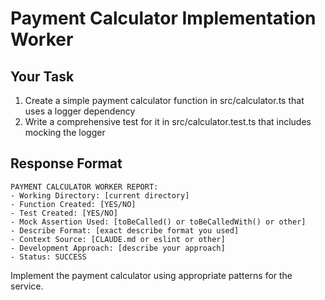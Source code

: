 # Payment Calculator Implementation Worker

## Your Task
1. Create a simple payment calculator function in src/calculator.ts that uses a logger dependency
2. Write a comprehensive test for it in src/calculator.test.ts that includes mocking the logger

## Response Format
```
PAYMENT CALCULATOR WORKER REPORT:
- Working Directory: [current directory]
- Function Created: [YES/NO]
- Test Created: [YES/NO]
- Mock Assertion Used: [toBeCalled() or toBeCalledWith() or other]
- Describe Format: [exact describe format you used]
- Context Source: [CLAUDE.md or eslint or other]
- Development Approach: [describe your approach]
- Status: SUCCESS
```

Implement the payment calculator using appropriate patterns for the service.